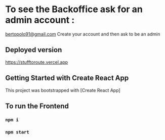 # To see the Backoffice ask for an admin account :

bertopolo91@gmail.com
Create your account and then ask to be an admin

## Deployed version

https://stufftoroute.vercel.app

## Getting Started with Create React App

This project was bootstrapped with [Create React App]

## To run the Frontend

### `npm i`

### `npm start`
